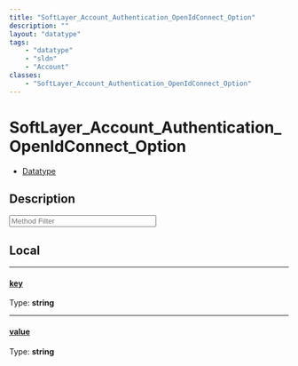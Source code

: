 ```yaml
---
title: "SoftLayer_Account_Authentication_OpenIdConnect_Option"
description: ""
layout: "datatype"
tags:
    - "datatype"
    - "sldn"
    - "Account"
classes:
    - "SoftLayer_Account_Authentication_OpenIdConnect_Option"
---
```


# SoftLayer_Account_Authentication_OpenIdConnect_Option
<div id='service-datatype'>
    <ul id='sldn-reference-tabs'>
        <li id='datatype'> <a href='/reference/datatypes/SoftLayer_Account_Authentication_OpenIdConnect_Option' >Datatype</a></li>
    </ul>
</div>

## Description 






<!-- Service Filer BEGIN -->
<div class="view-filters">
        <div class="clearfix">
            <div class="search-input-box">
                <input placeholder="Method Filter" onkeyup="titleSearch(inputId='prop-input', divId='properties', elementClass='prop-row')" 
                    type="text" id="prop-input" value="" size="30" maxlength="128" class="form-text">
            </div>
        </div>
</div>
<!-- Service Filer END -->

<div id="properties" class="content">
<div id="localProperties" class="prop-content" >

## Local
-----
[key]: #key
#### [key]
  
<span class="type-label">Type: </span>**string**

-----
[value]: #value
#### [value]
  
<span class="type-label">Type: </span>**string**

</div>
<!-- LOCAL PROPERTY END -->

</div>


